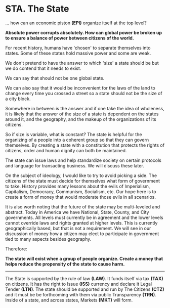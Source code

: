 # STA. The State

... how can an economic piston **(EPI)** organize itself at the top level?

**Absolute power corrupts absolutely.  How can global power be broken up to ensure a balance of power between citizens of the world.**

For recent history, humans have 'chosen' to separate themselves into states.  Some of these states hold massive power and some are weak.

We don't pretend to have the answer to which 'size' a state should be but we do contend that it needs to exist.

We can say that should not be one global state.

We can also say that it would be inconvenient for the laws of the land to change every time you crossed a street so a state should not be the size of a city block.

Somewhere in between is the answer and if one take the idea of wholeness, it is likely that the answer of the size of a state is dependent on the states around it, and the geography, and the makeup of the organizations of its citizens.

So if size is variable, what is constant?  The state is helpful for the organizing of a people into a coherent group so that they can govern themselves.  By creating a state with a constitution that protects the rights of citizens, order and human dignity can both be maintained.

The state can issue laws and help standardize society on certain protocols and language for transacting business.  We will discuss these later.

On the subject of ideology, I would like to try to avoid picking a side.  The citizens of the state must decide for themselves what form of government to take.  History provides many lessons about the evils of Imperialism, Capitalism, Democracy, Communism, Socialism, etc.  Our hope here is to create a form of money that would moderate those evils in all scenarios.

It is also worth noting that the future of the state may be multi-leveled and abstract.  Today in America we have National, State, County, and City governments.  All levels must currently be in agreement and the lower levels cannot override laws and rights granted at higher levels.  This is currently geographically based, but that is not a requirement.  We will see in our discussion of money how a citizen may elect to participate in government tied to many aspects besides geography.

Therefore:

**The state will exist when a group of people organize.  Create a money that helps reduce the propensity of the state to cause harm.**

----------

The State is supported by the rule of law **(LAW)**. It funds itself via tax **(TAX)** on citizens. It has the right to Issue **(ISS)** currency and declare it Legal Tender **(LTN)**. The state should be supported and run by The Citizens **(CTZ)** and it must be be forthcoming with them via public Transparency **(TRN)**.  Inside of a state, and across states, Markets **(MKT)** will form.




